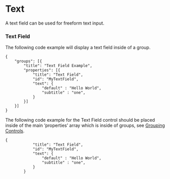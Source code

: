 # Text

A text field can be used for freeform text input.

### Text Field

The following code example will display a text field inside of a group.

```
{
    "groups": [{
        "title": "Text Field Example",
        "properties": [{
            "title": "Text Field",
            "id": "MyTextField",
            "text": {
                "default" : "Hello World",
                "subtitle" : "one",
            }
        }]
    }]
}
```

The following code example for the Text Field control should be placed inside of the main ‘properties’ array which is inside of groups, see [Grouping Controls](../grouping-controls.md).

```
{
            "title": "Text Field",
            "id": "MyTextField",
            "text": {
                "default" : "Hello World",
                "subtitle" : "one",
            }
        }
```
